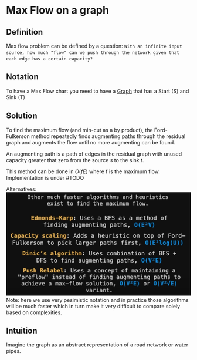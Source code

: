 # Max Flow on a graph
## Definition
Max flow problem can be defined by a question:
`With an infinite input source, how much "flow" can we push through the network given that each edge has a certain capacity?`

## Notation
To have a Max Flow chart you need to have a [Graph](Graph.md) that has a Start (S) and Sink (T)

## Solution
To find the maximum flow (and min-cut as a by product), the Ford-Fulkerson method repeatedly finds augmenting paths through the residual graph and augments the flow until no more augmenting can be found. 

An augmenting path is a path of edges in the residual graph with unused capacity greater that zero from the source $s$ to the sink $t$.

This method can be done in $O(fE)$ where f is the maximum flow. 
Implementation is under #TODO 

Alternatives:
![Pasted image 20221102235228](../attachments/Pasted%20image%2020221102235228.png)
Note: here we use very pesimistic notation and in practice those algorithms will be much faster which in turn make it very difficult to compare solely based on complexities.
## Intuition
Imagine the graph as an abstract representation of a road network or water pipes. 
